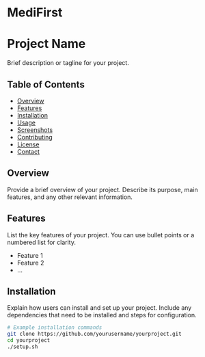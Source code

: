 # MediFirst
# Project Name

Brief description or tagline for your project.

## Table of Contents
- [Overview](#overview)
- [Features](#features)
- [Installation](#installation)
- [Usage](#usage)
- [Screenshots](#screenshots)
- [Contributing](#contributing)
- [License](#license)
- [Contact](#contact)

## Overview

Provide a brief overview of your project. Describe its purpose, main features, and any other relevant information.

## Features

List the key features of your project. You can use bullet points or a numbered list for clarity.

- Feature 1
- Feature 2
- ...

## Installation

Explain how users can install and set up your project. Include any dependencies that need to be installed and steps for configuration.

```bash
# Example installation commands
git clone https://github.com/yourusername/yourproject.git
cd yourproject
./setup.sh
